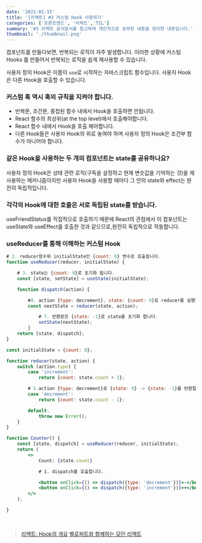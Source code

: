 ```yaml
---
date: '2021-01-15'
title: '[리액트] #3 커스텀 Hook 사용하기' 
categories: ['프론트엔드', '리액트','TIL']
summary: '#3 리액트 공식문서를 참고하며 개인적으로 공부한 내용을 정리한 내용입니다.'
thumbnail: './thumbnail.png'
---
```



컴포넌트를 만들다보면, 반복되는 로직이 자주 발생합니다. 이러한 상황에 커스텀 Hooks 를 만들어서 반복되는 로직을 쉽게 재사용할 수 있습니다.

사용자 정의 Hook은 이름이 `use`로 시작하는 자바스크립트 함수입니다. 사용자 Hook은 다른 Hook을 호출할 수 있습니다.

### 커스텀 훅 역시 **훅의 규칙을 지켜야 합니다.**

- 반복문, 조건문, 중첩된 함수 내에서 Hook을 호출하면 안됩니다.
- React 함수의 최상위(at the top level)에서 호출해야합니다.
- React 함수 내에서 Hook을 호출 해야합니다.
- 다른 Hook들은 사용자 Hook의 위로 놓여야 하며 사용자 정의 Hook은 조건부 함수가 아니어야 합니다.

### **같은 Hook을 사용하는 두 개의 컴포넌트는 state를 공유하나요?**

사용자 정의 Hook은 상태 관련 로직(구독을 설정하고 현재 변숫값을 기억하는 것)을 재사용하는 메커니즘이지만 사용자 Hook을 사용할 때마다 그 안의 state와 effect는 완전히 독립적입니다.

### **각각의 Hook에 대한 호출은 서로 독립된 state를 받습니다.**

useFriendStatus를 직접적으로 호출하기 때문에 React의 관점에서 이 컴포넌트는 useState와 useEffect를 호출한 것과 같으므로,완전히 독립적으로 작동합니다.

### **useReducer를 통해 이해하는 커스텀 Hook**

```jsx
# 2. reducer함수와 initialState인 {count: 0} 변수로 호출됩니다.
function useReducer(reducer, initialState) {

	# 3. state는 {count: 0}로 초기화 됩니다.
	const [state, setState] = useState(initialState);

	function dispatch(action) {

		#4. action {type: decrement}, state: {count: 0}로 reducer를 실행합니다.
		const nextState = reducer(state, action);

			# 7. 반환받은 {state: -1}로 state를 초기화 합니다.
			setState(nextState);
		}
	return [state, dispatch];
}

const initialState = {count: 0};

function reducer(state, action) {
	switch (action.type) {
		case 'increment':
			return {count: state.count + 1};

		# 5.action {type: decrement}로 {state: 0} -> {state: -1}를 반환합니다.
		case 'decrement':
			return {count: state.count - 1};

		default:
			throw new Error();
	}
}

function Counter() {
	const [state, dispatch] = useReducer(reducer, initialState);
	return (
		<>
			Count: {state.count}

			# 1. dispatch를 호출합니다.

			<button onClick={() => dispatch({type: 'decrement'})}>-</button>
			<button onClick={() => dispatch({type: 'increment'})}>+</button>
		</>
	);

}
```

<br/>

> [리액트: Hook의 개요](https://ko.reactjs.org/docs/hooks-intro.html)
> [벨로퍼트와 함께하는 모던 리액트](https://react.vlpt.us/basic/21-custom-hook.html)